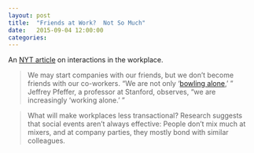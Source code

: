 ```yaml
---
layout: post
title:  "Friends at Work?  Not So Much"
date:   2015-09-04 12:00:00
categories:
---
```

An [NYT article](http://www.nytimes.com/2015/09/06/opinion/sunday/adam-grant-friends-at-work-not-so-much.html) on interactions in the workplace.

>We may start companies with our friends, but we don’t become friends with our co-workers. “We are not only ‘[bowling alone](http://www.amazon.com/Bowling-Alone-Collapse-American-Community/dp/0743203046),’ ” Jeffrey Pfeffer, a professor at Stanford, observes, “we are increasingly ‘working alone.’ ”

>What will make workplaces less transactional? Research suggests that social events aren’t always effective: People don’t mix much at mixers, and at company parties, they mostly bond with similar colleagues.